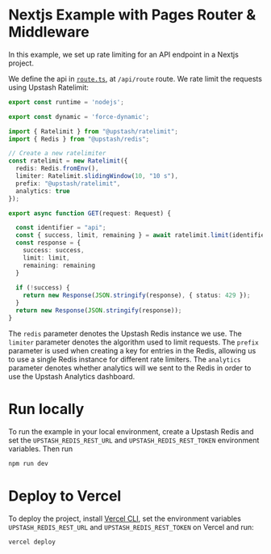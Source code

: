 # Nextjs Example with Pages Router & Middleware

In this example, we set up rate limiting for an API endpoint in a Nextjs project.

We define the api in [`route.ts`](https://github.com/upstash/ratelimit/blob/main/examples/nextjs/app/api/route.ts), at `/api/route` route. We rate limit the requests using Upstash Ratelimit:

```ts
export const runtime = 'nodejs';

export const dynamic = 'force-dynamic';

import { Ratelimit } from "@upstash/ratelimit";
import { Redis } from "@upstash/redis";

// Create a new ratelimiter
const ratelimit = new Ratelimit({
  redis: Redis.fromEnv(),
  limiter: Ratelimit.slidingWindow(10, "10 s"),
  prefix: "@upstash/ratelimit",
  analytics: true
});

export async function GET(request: Request) {

  const identifier = "api";
  const { success, limit, remaining } = await ratelimit.limit(identifier);
  const response = {
    success: success,
    limit: limit, 
    remaining: remaining
  }
    
  if (!success) {
    return new Response(JSON.stringify(response), { status: 429 });
  }
  return new Response(JSON.stringify(response));
}
```

The `redis` parameter denotes the Upstash Redis instance we use. The `limiter` parameter denotes the algorithm used to limit requests. The `prefix` parameter is used when creating a key for entries in the Redis, allowing us to use a single Redis instance for different rate limiters. The `analytics` parameter denotes whether analytics will we sent to the Redis in order to use the Upstash Analytics dashboard.

# Run locally

To run the example in your local environment, create a Upstash Redis and set the `UPSTASH_REDIS_REST_URL` and `UPSTASH_REDIS_REST_TOKEN` environment variables. Then run

```bash
npm run dev
```

# Deploy to Vercel

To deploy the project, install [Vercel CLI](https://vercel.com/docs/cli), set the environment variables `UPSTASH_REDIS_REST_URL` and `UPSTASH_REDIS_REST_TOKEN` on Vercel and run:

```bash
vercel deploy
```